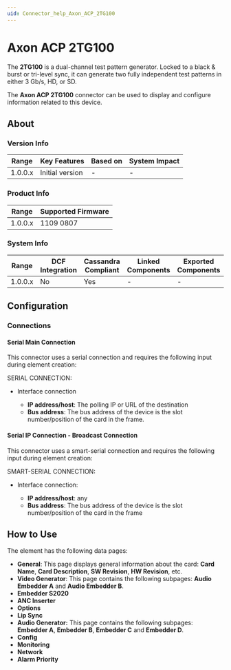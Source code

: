 ```yaml
---
uid: Connector_help_Axon_ACP_2TG100
---
```


# Axon ACP 2TG100

The **2TG100** is a dual-channel test pattern generator. Locked to a black & burst or tri-level sync, it can generate two fully independent test patterns in either 3 Gb/s, HD, or SD.

The **Axon ACP 2TG100** connector can be used to display and configure information related to this device.

## About

### Version Info

| Range     | Key Features     | Based on     | System Impact     |
|-----------|------------------|--------------|-------------------|
| 1.0.0.x   | Initial version  | -            | -                 |

### Product Info

| Range     | Supported Firmware     |
|-----------|------------------------|
| 1.0.0.x   | 1109 0807              |

### System Info

| Range     | DCF Integration     | Cassandra Compliant     | Linked Components     | Exported Components     |
|-----------|---------------------|-------------------------|-----------------------|-------------------------|
| 1.0.0.x   | No                  | Yes                     | -                     | -                       |

## Configuration

### Connections

#### Serial Main Connection

This connector uses a serial connection and requires the following input during element creation:

SERIAL CONNECTION:

- Interface connection

  - **IP address/host**: The polling IP or URL of the destination
  - **Bus address**: The bus address of the device is the slot number/position of the card in the frame.

#### Serial IP Connection - Broadcast Connection

This connector uses a smart-serial connection and requires the following input during element creation:

SMART-SERIAL CONNECTION:

- Interface connection:

  - **IP address/host**: any
  - **Bus address**: The bus address of the device is the slot number/position of the card in the frame

## How to Use

The element has the following data pages:

- **General**: This page displays general information about the card: **Card Name**, **Card Description**, **SW Revision**, **HW Revision**, etc.
- **Video Generator**: This page contains the following subpages: **Audio Embedder A** and **Audio Embedder B**.
- **Embedder S2020**
- **ANC Inserter**
- **Options**
- **Lip Sync**
- **Audio Generator:** This page contains the following subpages: **Embedder A**, **Embedder B**, **Embedder C** and **Embedder D**.
- **Config**
- **Monitoring**
- **Network**
- **Alarm Priority**
